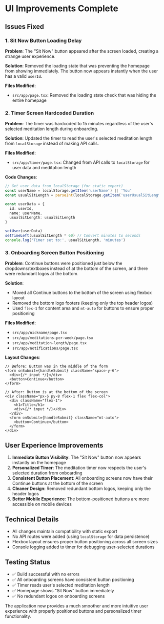 # UI Improvements Complete

## Issues Fixed

### 1. Sit Now Button Loading Delay
**Problem**: The "Sit Now" button appeared after the screen loaded, creating a strange user experience.

**Solution**: Removed the loading state that was preventing the homepage from showing immediately. The button now appears instantly when the user has a valid `userId`.

**Files Modified**:
- `src/app/page.tsx`: Removed the loading state check that was hiding the entire homepage

### 2. Timer Screen Hardcoded Duration
**Problem**: The timer was hardcoded to 15 minutes regardless of the user's selected meditation length during onboarding.

**Solution**: Updated the timer to read the user's selected meditation length from `localStorage` instead of making API calls.

**Files Modified**:
- `src/app/timer/page.tsx`: Changed from API calls to `localStorage` for user data and meditation length

**Code Changes**:
```typescript
// Get user data from localStorage (for static export)
const userName = localStorage.getItem('userName') || 'You'
const usualSitLength = parseInt(localStorage.getItem('userUsualSitLength') || '15')

const userData = {
  id: userId,
  name: userName,
  usualSitLength: usualSitLength
}

setUser(userData)
setTimeLeft(usualSitLength * 60) // Convert minutes to seconds
console.log('Timer set to:', usualSitLength, 'minutes')
```

### 3. Onboarding Screen Button Positioning
**Problem**: Continue buttons were positioned just below the dropdowns/textboxes instead of at the bottom of the screen, and there were redundant logos at the bottom.

**Solution**: 
- Moved all Continue buttons to the bottom of the screen using flexbox layout
- Removed the bottom logo footers (keeping only the top header logos)
- Used `flex-1` for content area and `mt-auto` for buttons to ensure proper positioning

**Files Modified**:
- `src/app/nickname/page.tsx`
- `src/app/meditations-per-week/page.tsx` 
- `src/app/meditation-length/page.tsx`
- `src/app/notifications/page.tsx`

**Layout Changes**:
```tsx
// Before: Button was in the middle of the form
<form onSubmit={handleSubmit} className="space-y-6">
  <div>{/* input */}</div>
  <button>Continue</button>
</form>

// After: Button is at the bottom of the screen
<div className="px-6 py-8 flex-1 flex flex-col">
  <div className="flex-1">
    <h1>Title</h1>
    <div>{/* input */}</div>
  </div>
  <form onSubmit={handleSubmit} className="mt-auto">
    <button>Continue</button>
  </form>
</div>
```

## User Experience Improvements

1. **Immediate Button Visibility**: The "Sit Now" button now appears instantly on the homepage
2. **Personalized Timer**: The meditation timer now respects the user's selected duration from onboarding
3. **Consistent Button Placement**: All onboarding screens now have their Continue buttons at the bottom of the screen
4. **Cleaner Design**: Removed redundant bottom logos, keeping only the header logos
5. **Better Mobile Experience**: The bottom-positioned buttons are more accessible on mobile devices

## Technical Details

- All changes maintain compatibility with static export
- No API routes were added (using `localStorage` for data persistence)
- Flexbox layout ensures proper button positioning across all screen sizes
- Console logging added to timer for debugging user-selected durations

## Testing Status

- ✅ Build successful with no errors
- ✅ All onboarding screens have consistent button positioning
- ✅ Timer reads user's selected meditation length
- ✅ Homepage shows "Sit Now" button immediately
- ✅ No redundant logos on onboarding screens

The application now provides a much smoother and more intuitive user experience with properly positioned buttons and personalized timer functionality.
